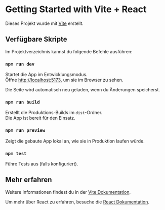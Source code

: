 # Getting Started with Vite + React

Dieses Projekt wurde mit [Vite](https://vitejs.dev/) erstellt.

## Verfügbare Skripte

Im Projektverzeichnis kannst du folgende Befehle ausführen:

### `npm run dev`

Startet die App im Entwicklungsmodus.\
Öffne [http://localhost:5173](http://localhost:5173), um sie im Browser zu sehen.

Die Seite wird automatisch neu geladen, wenn du Änderungen speicherst.

### `npm run build`

Erstellt die Produktions-Builds im `dist`-Ordner.\
Die App ist bereit für den Einsatz.

### `npm run preview`

Zeigt die gebaute App lokal an, wie sie in Produktion laufen würde.

### `npm test`

Führe Tests aus (falls konfiguriert).

## Mehr erfahren

Weitere Informationen findest du in der [Vite Dokumentation](https://vitejs.dev/guide/).

Um mehr über React zu erfahren, besuche die [React Dokumentation](https://react.dev/).
